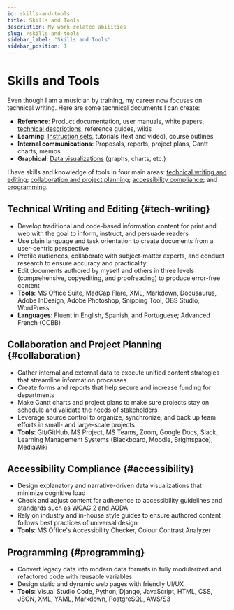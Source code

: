 ```yaml
---
id: skills-and-tools
title: Skills and Tools
description: My work-related abilities
slug: /skills-and-tools
sidebar_label: 'Skills and Tools'
sidebar_position: 1
---
```


# Skills and Tools

Even though I am a musician by training, my career now focuses on technical writing. Here are some technical documents I can create:

- **Reference**: Product documentation, user manuals, white papers, [technical descriptions](./technical-description-pencil), reference guides, wikis
- **Learning**: [Instruction sets](./instruction-set-library), tutorials (text and video), course outlines
- **Internal communications**: Proposals, reports, project plans, Gantt charts, memos  
- **Graphical**: [Data visualizations](./category/data-visualizations) (graphs, charts, etc.)

I have skills and knowledge of tools in four main areas: [technical writing and editing](#tech-writing); [collaboration and project planning](#collaboration);  [accessibility compliance](#accessibility); and [programming](#programming).

## Technical Writing and Editing {#tech-writing}

- Develop traditional and code-based information content for print and web with the goal to inform, instruct, and persuade readers
- Use plain language and task orientation to create documents from a user-centric perspective
- Profile audiences, collaborate with subject-matter experts, and conduct research to ensure accuracy and practicality
- Edit documents authored by myself and others in three levels (comprehensive, copyediting, and proofreading) to produce error-free content
- **Tools**: MS Office Suite, MadCap Flare, XML, Markdown, Docusaurus, Adobe InDesign, Adobe Photoshop, Snipping Tool, OBS Studio, WordPress
- **Languages**: Fluent in English, Spanish, and Portuguese; Advanced French (CCBB)

## Collaboration and Project Planning {#collaboration}

- Gather internal and external data to execute unified content strategies that streamline information processes
- Create forms and reports that help secure and increase funding for departments
- Make Gantt charts and project plans to make sure projects stay on schedule and validate the needs of stakeholders
- Leverage source control to organize, synchronize, and back up team efforts in small- and large-scale projects
- **Tools**: Git/GitHub, MS Project, MS Teams, Zoom, Google Docs, Slack, Learning Management Systems (Blackboard, Moodle, Brightspace), MediaWiki

## Accessibility Compliance {#accessibility}

- Design explanatory and narrative-driven data visualizations that minimize cognitive load
- Check and adjust content for adherence to accessibility guidelines and standards such as [WCAG 2](https://www.w3.org/WAI/standards-guidelines/wcag/) and [AODA](https://www.aoda.ca/what-are-aoda-standards/) 
- Rely on industry and in-house style guides to ensure authored content follows best practices of universal design
- **Tools**: MS Office's Accessibility Checker, Colour Contrast Analyzer

## Programming {#programming}

- Convert legacy data into modern data formats in fully modularized and refactored code with reusable variables
- Design static and dynamic web pages with friendly UI/UX
- **Tools**: Visual Studio Code, Python, Django, JavaScript, HTML, CSS, JSON, XML, YAML, Markdown, PostgreSQL, AWS/S3
